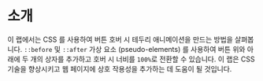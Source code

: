# 소개

이 랩에서는 CSS 를 사용하여 버튼 호버 시 테두리 애니메이션을 만드는 방법을 살펴봅니다. `::before` 및 `::after` 가상 요소 (pseudo-elements) 를 사용하여 버튼 위와 아래에 두 개의 상자를 추가하고 호버 시 너비를 `100%`로 전환할 수 있습니다. 이 랩은 CSS 기술을 향상시키고 웹 페이지에 상호 작용성을 추가하는 데 도움이 될 것입니다.
